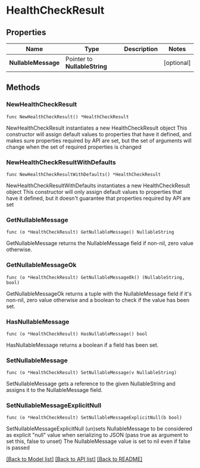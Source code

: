 # HealthCheckResult

## Properties

Name | Type | Description | Notes
------------ | ------------- | ------------- | -------------
**NullableMessage** | Pointer to **NullableString** |  | [optional] 

## Methods

### NewHealthCheckResult

`func NewHealthCheckResult() *HealthCheckResult`

NewHealthCheckResult instantiates a new HealthCheckResult object
This constructor will assign default values to properties that have it defined,
and makes sure properties required by API are set, but the set of arguments
will change when the set of required properties is changed

### NewHealthCheckResultWithDefaults

`func NewHealthCheckResultWithDefaults() *HealthCheckResult`

NewHealthCheckResultWithDefaults instantiates a new HealthCheckResult object
This constructor will only assign default values to properties that have it defined,
but it doesn't guarantee that properties required by API are set

### GetNullableMessage

`func (o *HealthCheckResult) GetNullableMessage() NullableString`

GetNullableMessage returns the NullableMessage field if non-nil, zero value otherwise.

### GetNullableMessageOk

`func (o *HealthCheckResult) GetNullableMessageOk() (NullableString, bool)`

GetNullableMessageOk returns a tuple with the NullableMessage field if it's non-nil, zero value otherwise
and a boolean to check if the value has been set.

### HasNullableMessage

`func (o *HealthCheckResult) HasNullableMessage() bool`

HasNullableMessage returns a boolean if a field has been set.

### SetNullableMessage

`func (o *HealthCheckResult) SetNullableMessage(v NullableString)`

SetNullableMessage gets a reference to the given NullableString and assigns it to the NullableMessage field.

### SetNullableMessageExplicitNull

`func (o *HealthCheckResult) SetNullableMessageExplicitNull(b bool)`

SetNullableMessageExplicitNull (un)sets NullableMessage to be considered as explicit "null" value
when serializing to JSON (pass true as argument to set this, false to unset)
The NullableMessage value is set to nil even if false is passed

[[Back to Model list]](../README.md#documentation-for-models) [[Back to API list]](../README.md#documentation-for-api-endpoints) [[Back to README]](../README.md)


